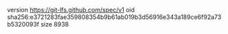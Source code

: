 version https://git-lfs.github.com/spec/v1
oid sha256:e3721283fae359808354b9b61ab019b3d56916e343a189ce6f92a73b5320093f
size 8938
